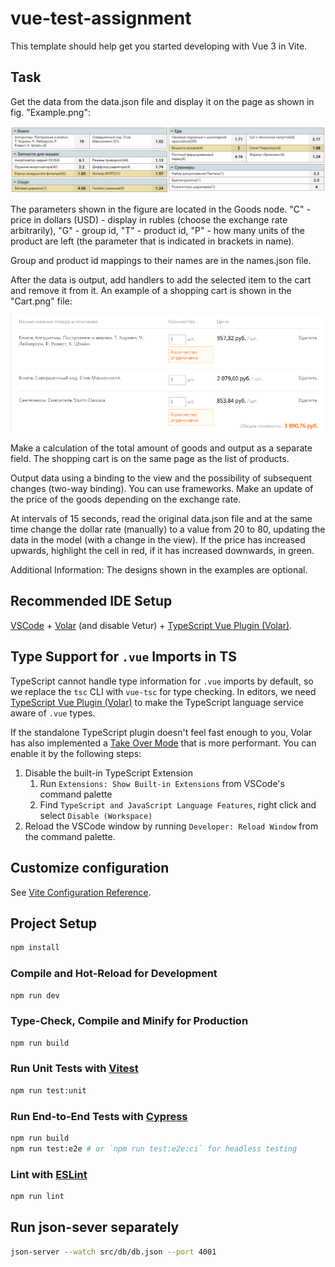 # vue-test-assignment

This template should help get you started developing with Vue 3 in Vite.

## Task

Get the data from the data.json file and display it on the page as shown in fig. "Example.png":

![Example.png](./src/assets//task/Example.png)

The parameters shown in the figure are located in the Goods node. "C" - price in dollars (USD) - display in rubles (choose the exchange rate arbitrarily), "G" - group id, "T" - product id, "P" - how many units of the product are left (the parameter that is indicated in brackets in name).

Group and product id mappings to their names are in the names.json file.

After the data is output, add handlers to add the selected item to the cart and remove it from it. An example of a shopping cart is shown in the "Cart.png" file:

![Cart.png](./src/assets//task/Cart.png)

Make a calculation of the total amount of goods and output as a separate field.
The shopping cart is on the same page as the list of products.

Output data using a binding to the view and the possibility of subsequent changes (two-way binding). You can use frameworks.
Make an update of the price of the goods depending on the exchange rate.

At intervals of 15 seconds, read the original data.json file and at the same time change the dollar rate (manually) to a value from 20 to 80, updating the data in the model (with a change in the view). If the price has increased upwards, highlight the cell in red, if it has increased downwards, in green.

Additional Information: The designs shown in the examples are optional.

## Recommended IDE Setup

[VSCode](https://code.visualstudio.com/) + [Volar](https://marketplace.visualstudio.com/items?itemName=johnsoncodehk.volar) (and disable Vetur) + [TypeScript Vue Plugin (Volar)](https://marketplace.visualstudio.com/items?itemName=johnsoncodehk.vscode-typescript-vue-plugin).

## Type Support for `.vue` Imports in TS

TypeScript cannot handle type information for `.vue` imports by default, so we replace the `tsc` CLI with `vue-tsc` for type checking. In editors, we need [TypeScript Vue Plugin (Volar)](https://marketplace.visualstudio.com/items?itemName=johnsoncodehk.vscode-typescript-vue-plugin) to make the TypeScript language service aware of `.vue` types.

If the standalone TypeScript plugin doesn't feel fast enough to you, Volar has also implemented a [Take Over Mode](https://github.com/johnsoncodehk/volar/discussions/471#discussioncomment-1361669) that is more performant. You can enable it by the following steps:

1. Disable the built-in TypeScript Extension
   1. Run `Extensions: Show Built-in Extensions` from VSCode's command palette
   2. Find `TypeScript and JavaScript Language Features`, right click and select `Disable (Workspace)`
2. Reload the VSCode window by running `Developer: Reload Window` from the command palette.

## Customize configuration

See [Vite Configuration Reference](https://vitejs.dev/config/).

## Project Setup

```sh
npm install
```

### Compile and Hot-Reload for Development

```sh
npm run dev
```

### Type-Check, Compile and Minify for Production

```sh
npm run build
```

### Run Unit Tests with [Vitest](https://vitest.dev/)

```sh
npm run test:unit
```

### Run End-to-End Tests with [Cypress](https://www.cypress.io/)

```sh
npm run build
npm run test:e2e # or `npm run test:e2e:ci` for headless testing
```

### Lint with [ESLint](https://eslint.org/)

```sh
npm run lint
```

## Run json-sever separately

```sh
json-server --watch src/db/db.json --port 4001
```
